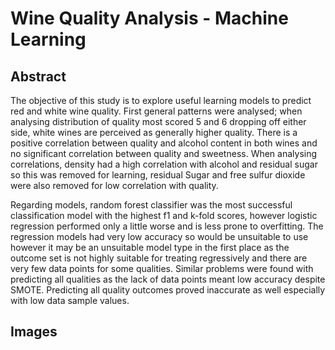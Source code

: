 # Wine Quality Analysis - Machine Learning

## Abstract 


The objective of this study is to explore useful learning models to predict red and white wine quality. First general patterns were analysed; when analysing distribution of quality most scored 5 and 6 dropping off either side, white wines are perceived as generally higher quality. There is a positive correlation between quality and alcohol content in both wines and no significant correlation between quality and sweetness. When analysing correlations, density had a high correlation with alcohol and residual sugar so this was removed for learning, residual Sugar and free sulfur dioxide were also removed for low correlation with quality.

Regarding models, random forest classifier was the most successful classification model with the highest f1 and k-fold scores, however logistic regression performed only a little worse and is less prone to overfitting. The regression models had very low accuracy so would be unsuitable to use however it may be an unsuitable model type in the first place as the outcome set is not highly suitable for treating regressively and there are very few data points for some qualities. Similar problems were found with predicting all qualities as the lack of data points meant low accuracy despite SMOTE. Predicting all quality outcomes proved inaccurate as well especially with low data sample values.


## Images


